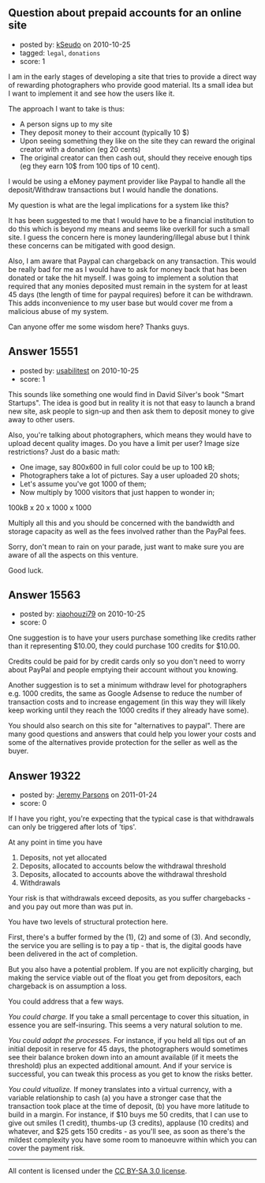 ## Question about prepaid accounts for an online site

- posted by: [kSeudo](https://stackexchange.com/users/-1/4989-kseudo) on 2010-10-25
- tagged: `legal`, `donations`
- score: 1

I am in the early stages of developing a site that tries to provide a direct way of rewarding photographers who provide good material. Its a small idea but I want to implement it and see how the users like it.

The approach I want to take is thus: 

- A person signs up to my site <br>
- They deposit money to their account (typically 10 $)<br>
- Upon seeing something they like on the site they can reward the original creator with a donation (eg 20 cents) <br>
- The original creator can then cash out, should they receive enough tips (eg they earn 10$ from 100 tips of 10 cent).<br>

I would be using a eMoney payment provider like Paypal to handle all the deposit/Withdraw transactions but I would handle the donations.

My question is what are the legal implications for a system like this? 

It has been suggested to me that I would have to be a financial institution to do this which is beyond my means and seems like overkill for such a small site. I guess the concern here is money laundering/illegal abuse but I think these concerns can be mitigated with good design.

Also, I am aware that Paypal can chargeback on any transaction. This would be really bad for me as I would have to ask for money back that has been donated or take the hit myself. I was going to implement a solution that required that any monies deposited must remain in the system for at least 45 days (the length of time for paypal requires) before it can be withdrawn. This adds inconvenience to my user base but would cover me from a malicious abuse of my system.

Can anyone offer me some wisdom here?
Thanks guys.


## Answer 15551

- posted by: [usabilitest](https://stackexchange.com/users/-1/3024-usabilitest) on 2010-10-25
- score: 1

This sounds like something one would find in David Silver's book "Smart Startups". The idea is good but in reality it is not that easy to launch a brand new site, ask people to sign-up and then ask them to deposit money to give away to other users. 

Also, you're talking about photographers, which means they would have to upload decent quality images. Do you have a limit per user? Image size restrictions? Just do a basic math:

 - One image, say 800x600 in full color could be up to 100 kB;
 - Photographers take a lot of pictures. Say a user uploaded 20 shots;
 - Let's assume you've got 1000 of them;
 - Now multiply by 1000 visitors that just happen to wonder in;

100kB x 20 x 1000 x 1000

Multiply all this and you should be concerned with the bandwidth and storage capacity as well as the fees involved rather than the PayPal fees.

Sorry, don't mean to rain on your parade, just want to make sure you are aware of all the aspects on this venture.

Good luck.


## Answer 15563

- posted by: [xiaohouzi79](https://stackexchange.com/users/-1/4868-xiaohouzi79) on 2010-10-25
- score: 0

One suggestion is to have your users purchase something like credits rather than it representing $10.00, they could purchase 100 credits for $10.00.

Credits could be paid for by credit cards only so you don't need to worry about PayPal and people emptying their account without you knowing.

Another suggestion is to set a minimum withdraw level for photographers e.g. 1000 credits, the same as Google Adsense to reduce the number of transaction costs and to increase engagement (in this way they will likely keep working until they reach the 1000 credits if they already have some).

You should also search on this site for "alternatives to paypal". There are many good questions and answers that could help you lower your costs and some of the alternatives provide protection for the seller as well as the buyer.


## Answer 19322

- posted by: [Jeremy Parsons](https://stackexchange.com/users/-1/4291-jeremy-parsons) on 2011-01-24
- score: 0

If I have you right, you're expecting that the typical case is that withdrawals can only be triggered after lots of 'tips'.

At any point in time you have

1. Deposits, not yet allocated
2. Deposits, allocated to accounts below the withdrawal threshold
3. Deposits, allocated to accounts above the withdrawal threshold
3. Withdrawals

Your risk is that withdrawals exceed deposits, as you suffer chargebacks - and you pay out more than was put in.

You have two levels of structural protection here.

First, there's a buffer formed by the (1), (2) and some of (3). And secondly, the service you are selling is to pay a tip - that is, the digital goods have been delivered in the act of completion.

But you also have a potential problem. If you are not explicitly charging, but making the service viable out of the float you get from depositors, each chargeback is on assumption a loss.

You could address that a few ways.

*You could charge.* If you take a small percentage to cover this situation, in essence you are self-insuring. This seems a very natural solution to me.

*You could adapt the processes.* For instance, if you held all tips out of an initial deposit in reserve for 45 days, the photographers would sometimes see their balance broken down into an amount available (if it meets the threshold) plus an expected additional amount. And if your service is successful, you can tweak this process as you get to know the risks better.

*You could vitualize.* If money translates into a virtual currency, with a variable relationship to cash (a) you have a stronger case that the transaction took place at the time of deposit, (b) you have more latitude to build in a margin. For instance, if $10 buys me 50 credits, that I can use to give out smiles (1 credit), thumbs-up (3 credits), applause (10 credits) and whatever, and $25 gets 150 credits - as you'll see, as soon as there's the mildest complexity you have some room to manoeuvre within which you can cover the payment risk.



---

All content is licensed under the [CC BY-SA 3.0 license](https://creativecommons.org/licenses/by-sa/3.0/).
